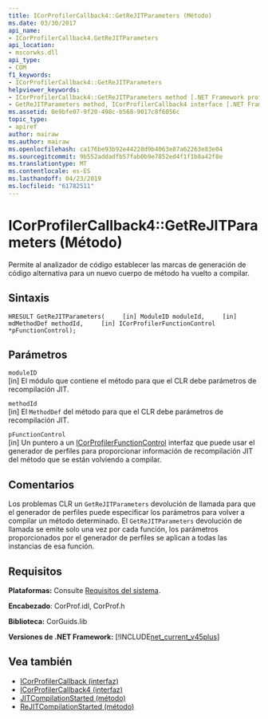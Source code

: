 ```yaml
---
title: ICorProfilerCallback4::GetReJITParameters (Método)
ms.date: 03/30/2017
api_name:
- ICorProfilerCallback4.GetReJITParameters
api_location:
- mscorwks.dll
api_type:
- COM
f1_keywords:
- ICorProfilerCallback4::GetReJITParameters
helpviewer_keywords:
- ICorProfilerCallback4::GetReJITParameters method [.NET Framework profiling]
- GetReJITParameters method, ICorProfilerCallback4 interface [.NET Framework profiling]
ms.assetid: 0e9bfe07-9f20-498c-b568-9017c8f6056c
topic_type:
- apiref
author: mairaw
ms.author: mairaw
ms.openlocfilehash: ca176be93b92e44228d9b4063e87a62263e83e04
ms.sourcegitcommit: 9b552addadfb57fab0b9e7852ed4f1f1b8a42f8e
ms.translationtype: MT
ms.contentlocale: es-ES
ms.lasthandoff: 04/23/2019
ms.locfileid: "61782511"
---
```

# <a name="icorprofilercallback4getrejitparameters-method"></a>ICorProfilerCallback4::GetReJITParameters (Método)
Permite al analizador de código establecer las marcas de generación de código alternativa para un nuevo cuerpo de método ha vuelto a compilar.  
  
## <a name="syntax"></a>Sintaxis  
  
```  
HRESULT GetReJITParameters(     [in] ModuleID moduleId,     [in] mdMethodDef methodId,     [in] ICorProfilerFunctionControl *pFunctionControl);  
```  
  
## <a name="parameters"></a>Parámetros  
 `moduleID`  
 [in] El módulo que contiene el método para que el CLR debe parámetros de recompilación JIT.  
  
 `methodId`  
 [in] El `MethodDef` del método para que el CLR debe parámetros de recompilación JIT.  
  
 `pFunctionControl`  
 [in] Un puntero a un [ICorProfilerFunctionControl](../../../../docs/framework/unmanaged-api/profiling/icorprofilerfunctioncontrol-interface.md) interfaz que puede usar el generador de perfiles para proporcionar información de recompilación JIT del método que se están volviendo a compilar.  
  
## <a name="remarks"></a>Comentarios  
 Los problemas CLR un `GetReJITParameters` devolución de llamada para que el generador de perfiles puede especificar los parámetros para volver a compilar un método determinado. El `GetReJITParameters` devolución de llamada se emite solo una vez por cada función, los parámetros proporcionados por el generador de perfiles se aplican a todas las instancias de esa función.  
  
## <a name="requirements"></a>Requisitos  
 **Plataformas:** Consulte [Requisitos del sistema](../../../../docs/framework/get-started/system-requirements.md).  
  
 **Encabezado**: CorProf.idl, CorProf.h  
  
 **Biblioteca:** CorGuids.lib  
  
 **Versiones de .NET Framework:** [!INCLUDE[net_current_v45plus](../../../../includes/net-current-v45plus-md.md)]  
  
## <a name="see-also"></a>Vea también

- [ICorProfilerCallback (interfaz)](../../../../docs/framework/unmanaged-api/profiling/icorprofilercallback-interface.md)
- [ICorProfilerCallback4 (interfaz)](../../../../docs/framework/unmanaged-api/profiling/icorprofilercallback4-interface.md)
- [JITCompilationStarted (método)](../../../../docs/framework/unmanaged-api/profiling/icorprofilercallback-jitcompilationstarted-method.md)
- [ReJITCompilationStarted (método)](../../../../docs/framework/unmanaged-api/profiling/icorprofilercallback4-rejitcompilationstarted-method.md)
